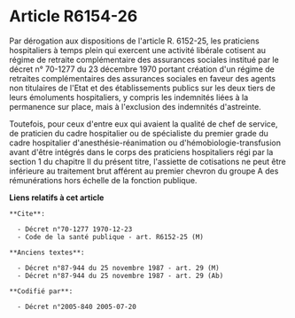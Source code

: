 # Article R6154-26

Par dérogation aux dispositions de l'article R. 6152-25, les praticiens hospitaliers à temps plein qui exercent une activité
libérale cotisent au régime de retraite complémentaire des assurances sociales institué par le décret n° 70-1277 du 23
décembre 1970 portant création d'un régime de retraites complémentaires des assurances sociales en faveur des agents non
titulaires de l'Etat et des établissements publics sur les deux tiers de leurs émoluments hospitaliers, y compris les
indemnités liées à la permanence sur place, mais à l'exclusion des indemnités d'astreinte.

Toutefois, pour ceux d'entre eux qui avaient la qualité de chef de service, de praticien du cadre hospitalier ou de
spécialiste du premier grade du cadre hospitalier d'anesthésie-réanimation ou d'hémobiologie-transfusion avant d'être
intégrés dans le corps des praticiens hospitaliers régi par la section 1 du chapitre II du présent titre, l'assiette de
cotisations ne peut être inférieure au traitement brut afférent au premier chevron du groupe A des rémunérations hors échelle
de la fonction publique.

**Liens relatifs à cet article**

	**Cite**:

	  - Décret n°70-1277 1970-12-23
	  - Code de la santé publique - art. R6152-25 (M)

	**Anciens textes**:

	  - Décret n°87-944 du 25 novembre 1987 - art. 29 (M)
	  - Décret n°87-944 du 25 novembre 1987 - art. 29 (Ab)

	**Codifié par**:

	  - Décret n°2005-840 2005-07-20
